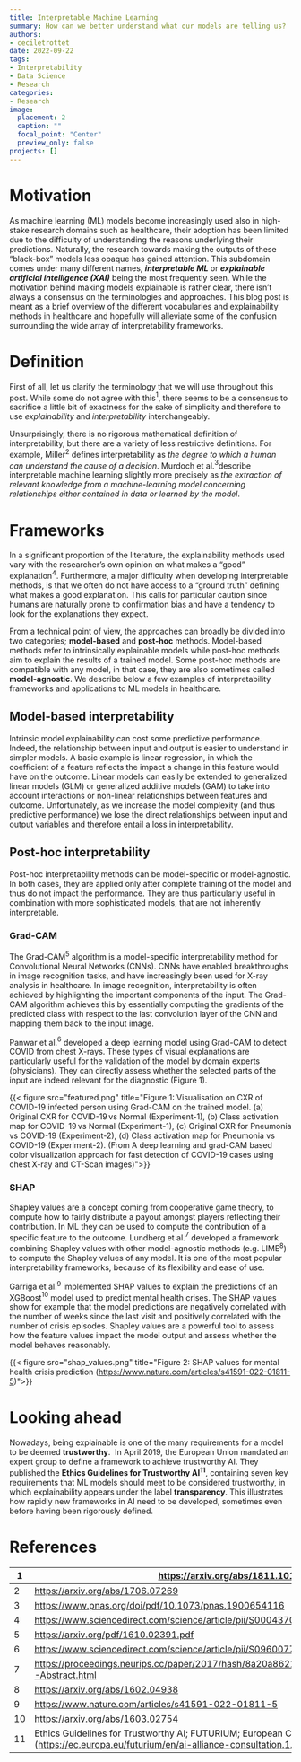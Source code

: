 ```yaml
---
title: Interpretable Machine Learning
summary: How can we better understand what our models are telling us? 
authors: 
- ceciletrottet
date: 2022-09-22
tags: 
- Interpretability
- Data Science
- Research
categories:
- Research
image:
  placement: 2
  caption: ""
  focal_point: "Center"
  preview_only: false
projects: []
---
```


# Motivation

As machine learning (ML) models become increasingly used also in high-stake research domains such as healthcare, their adoption has been limited due to the difficulty of understanding the reasons underlying their predictions. Naturally, the research towards making the outputs of these “black-box” models less opaque has gained attention. This subdomain comes under many different names, ***interpretable ML*** or ***explainable artificial intelligence (XAI)*** being the most frequently seen. While the motivation behind making models explainable is rather clear, there isn’t always a consensus on the terminologies and approaches. This blog post is meant as a brief overview of the different vocabularies and explainability methods in healthcare and hopefully will alleviate some of the confusion surrounding the wide array of interpretability frameworks.

# Definition

First of all, let us clarify the terminology that we will use throughout this post. While some do not agree with this$^1$, there seems to be a consensus to sacrifice a little bit of exactness for the sake of simplicity and therefore to use *explainability* and *interpretability* interchangeably.

Unsurprisingly, there is no rigorous mathematical definition of interpretability, but there are a variety of less restrictive definitions. For example, Miller$^2$ defines interpretability as *the degree to which a human can understand the cause of a decision*. Murdoch et al.$^3$describe interpretable machine learning slightly more precisely as *the extraction of relevant knowledge from a machine-learning model concerning relationships either contained in data or learned by the model*.

# Frameworks

In a significant proportion of the literature, the explainability methods used vary with the researcher’s own opinion on what makes a “good” explanation$^4$. Furthermore, a major difficulty when developing interpretable methods, is that we often do not have access to a “ground truth” defining what makes a good explanation. This calls for particular caution since humans are naturally prone to confirmation bias and have a tendency to look for the explanations they expect.

From a technical point of view, the approaches can broadly be divided into two categories; **model-based** and **post-hoc** methods. Model-based methods refer to intrinsically explainable models while post-hoc methods aim to explain the results of a trained model. Some post-hoc methods are compatible with any model, in that case, they are also sometimes called **model-agnostic**. We describe below a few examples of interpretability frameworks and applications to ML models in healthcare. 

## Model-based interpretability

Intrinsic model explainability can cost some predictive performance. Indeed, the relationship between input and output is easier to understand in simpler models. A basic example is linear regression, in which the coefficient of a feature reflects the impact a change in this feature would have on the outcome.  Linear models can easily be extended to generalized linear models (GLM) or generalized additive models (GAM)  to take into account interactions or non-linear relationships between features and outcome. Unfortunately, as we increase the model complexity (and thus predictive performance) we lose the direct relationships between input and output variables and therefore entail a loss in interpretability.

## Post-hoc interpretability

Post-hoc interpretability methods can be model-specific or model-agnostic. In both cases, they are applied only after complete training of the model and thus do not impact the performance. They are thus particularly useful in combination with more sophisticated models, that are not inherently interpretable.

### Grad-CAM

The Grad-CAM$^5$ algorithm is a model-specific interpretability method for Convolutional Neural Networks (CNNs). CNNs have enabled breakthroughs in image recognition tasks, and have increasingly been used for X-ray analysis in healthcare. In image recognition, interpretability is often achieved by highlighting the important components of the input. The Grad-CAM algorithm achieves this by essentially computing the gradients of the predicted class with respect to the last convolution layer of the CNN and mapping them back to the input image. 

Panwar et al.$^6$ developed a deep learning model using Grad-CAM to detect COVID from chest X-rays. These types of visual explanations are particularly useful for the validation of the model by domain experts (physicians). They can directly assess whether the selected parts of the input are indeed relevant for the diagnostic (Figure 1).

{{< figure src="featured.png"  title="Figure 1: Visualisation on CXR of COVID-19 infected person using Grad-CAM on the trained model. (a) Original CXR for COVID-19 vs Normal (Experiment-1), (b) Class activation map for COVID-19 vs Normal (Experiment-1), (c) Original CXR for Pneumonia vs COVID-19 (Experiment-2), (d) Class activation map for Pneumonia vs COVID-19 (Experiment-2). (From A deep learning and grad-CAM based color visualization approach for fast detection of COVID-19 cases using chest X-ray and CT-Scan images)">}}

### SHAP

Shapley values are a concept coming from cooperative game theory, to compute how to fairly distribute a payout amongst players reflecting their contribution. In ML they can be used to compute the contribution of a specific feature to the outcome. Lundberg et al.$^7$ developed a framework combining Shapley values with other model-agnostic methods (e.g. LIME$^8$) to compute the Shapley values of any model. It is one of the most popular interpretability frameworks, because of its flexibility and ease of use. 

Garriga et al.$^9$ implemented SHAP values to explain the predictions of an XGBoost$^{10}$ model used to predict mental health crises. The SHAP values show for example that the model predictions are negatively correlated with the number of weeks since the last visit and positively correlated with the number of crisis episodes. Shapley values are a powerful tool to assess how the feature values impact the model output and assess whether the model behaves reasonably.


{{< figure src="shap_values.png"  title="Figure 2: SHAP values for mental health crisis prediction (https://www.nature.com/articles/s41591-022-01811-5)">}}



# Looking ahead

Nowadays, being explainable is one of the many requirements for a model to be deemed **trustworthy**.  In April 2019, the European Union mandated an expert group to define a framework to achieve trustworthy AI. They published the **Ethics Guidelines for Trustworthy AI$^{11}$**, containing seven key requirements that ML models should meet to be considered trustworthy, in which explainability appears under the label **transparency**. This illustrates how rapidly new frameworks in AI need to be developed, sometimes even before having been rigorously defined.

# References

| 1 |  https://arxiv.org/abs/1811.10154 |
| --- | --- |
| 2 | https://arxiv.org/abs/1706.07269 |
| 3 | https://www.pnas.org/doi/pdf/10.1073/pnas.1900654116 |
| 4 | https://www.sciencedirect.com/science/article/pii/S0004370218305988 |
| 5 | https://arxiv.org/pdf/1610.02391.pdf |
| 6 | https://www.sciencedirect.com/science/article/pii/S0960077920305865 |
| 7 | https://proceedings.neurips.cc/paper/2017/hash/8a20a8621978632d76c43dfd28b67767-Abstract.html |
| 8 | https://arxiv.org/abs/1602.04938 |
| 9 | https://www.nature.com/articles/s41591-022-01811-5 |
| 10 | https://arxiv.org/abs/1603.02754 |
| 11 | Ethics Guidelines for Trustworthy AI; FUTURIUM;  European Commission (https://ec.europa.eu/futurium/en/ai-alliance-consultation.1.html)) |
